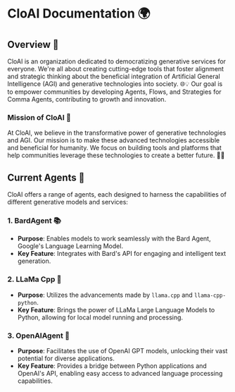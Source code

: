 # CloAI Documentation 🌍

## Overview 🚀
CloAI is an organization dedicated to democratizing generative services for everyone. We're all about creating cutting-edge tools that foster alignment and strategic thinking about the beneficial integration of Artificial General Intelligence (AGI) and generative technologies into society. 🌐💡 Our goal is to empower communities by developing Agents, Flows, and Strategies for Comma Agents, contributing to growth and innovation.

### Mission of CloAI 🎯
At CloAI, we believe in the transformative power of generative technologies and AGI. Our mission is to make these advanced technologies accessible and beneficial for humanity. We focus on building tools and platforms that help communities leverage these technologies to create a better future. 🤖🌱

## Current Agents 🤖
CloAI offers a range of agents, each designed to harness the capabilities of different generative models and services:

### 1. BardAgent 📚
- **Purpose**: Enables models to work seamlessly with the Bard Agent, Google's Language Learning Model.
- **Key Feature**: Integrates with Bard's API for engaging and intelligent text generation.

### 2. LLaMa Cpp 🦙
- **Purpose**: Utilizes the advancements made by `llama.cpp` and `llama-cpp-python`.
- **Key Feature**: Brings the power of LLaMa Large Language Models to Python, allowing for local model running and processing.

### 3. OpenAIAgent 🌌
- **Purpose**: Facilitates the use of OpenAI GPT models, unlocking their vast potential for diverse applications.
- **Key Feature**: Provides a bridge between Python applications and OpenAI's API, enabling easy access to advanced language processing capabilities.
